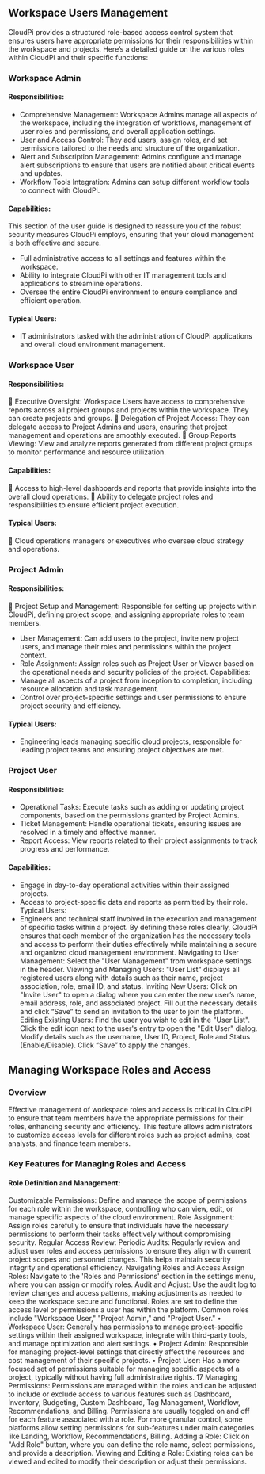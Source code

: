 ## Workspace Users Management
CloudPi provides a structured role-based access control system that ensures users have 
appropriate permissions for their responsibilities within the workspace and projects. Here’s
a detailed guide on the various roles within CloudPi and their specific functions:
### Workspace Admin
#### Responsibilities:
- Comprehensive Management: Workspace Admins manage all aspects of the 
workspace, including the integration of workflows, management of user roles and 
permissions, and overall application settings.
- User and Access Control: They add users, assign roles, and set permissions tailored 
to the needs and structure of the organization.
- Alert and Subscription Management: Admins configure and manage alert 
subscriptions to ensure that users are notified about critical events and updates.
- Workflow Tools Integration: Admins can setup different workflow tools to connect 
with CloudPi.
#### Capabilities:
This section of the user guide is designed to reassure you of 
the robust security measures CloudPi employs, ensuring that 
your cloud management is both effective and secure.

- Full administrative access to all settings and features within the workspace.
- Ability to integrate CloudPi with other IT management tools and applications to 
streamline operations.
- Oversee the entire CloudPi environment to ensure compliance and efficient 
operation.
#### Typical Users:
- IT administrators tasked with the administration of CloudPi applications and overall 
cloud environment management.
### Workspace User
#### Responsibilities:
 Executive Oversight: Workspace Users have access to comprehensive reports across 
all project groups and projects within the workspace. They can create projects and 
groups.
 Delegation of Project Access: They can delegate access to Project Admins and users, 
ensuring that project management and operations are smoothly executed.
 Group Reports Viewing: View and analyze reports generated from different project 
groups to monitor performance and resource utilization.
#### Capabilities:
 Access to high-level dashboards and reports that provide insights into the overall 
cloud operations.
 Ability to delegate project roles and responsibilities to ensure efficient project 
execution.
#### Typical Users:
 Cloud operations managers or executives who oversee cloud strategy and 
operations.
### Project Admin
#### Responsibilities:
 Project Setup and Management: Responsible for setting up projects within CloudPi, 
defining project scope, and assigning appropriate roles to team members.
- User Management: Can add users to the project, invite new project users, and 
manage their roles and permissions within the project context.
- Role Assignment: Assign roles such as Project User or Viewer based on the 
operational needs and security policies of the project.
Capabilities:
- Manage all aspects of a project from inception to completion, including resource 
allocation and task management.
- Control over project-specific settings and user permissions to ensure project security 
and efficiency.
#### Typical Users:
- Engineering leads managing specific cloud projects, responsible for leading project 
teams and ensuring project objectives are met.
### Project User
#### Responsibilities:
- Operational Tasks: Execute tasks such as adding or updating project components, 
based on the permissions granted by Project Admins.
- Ticket Management: Handle operational tickets, ensuring issues are resolved in a 
timely and effective manner.
- Report Access: View reports related to their project assignments to track progress 
and performance.
#### Capabilities:

- Engage in day-to-day operational activities within their assigned projects.
- Access to project-specific data and reports as permitted by their role.
Typical Users:
- Engineers and technical staff involved in the execution and management of specific 
tasks within a project.
By defining these roles clearly, CloudPi ensures that each member of the organization has 
the necessary tools and access to perform their duties effectively while maintaining a secure 
and organized cloud management environment.
Navigating to User Management: Select the "User Management" from workspace settings 
in the header. 
Viewing and Managing Users: "User List" displays all registered users along with details 
such as their name, project association, role, email ID, and status.
Inviting New Users: Click on "Invite User" to open a dialog where you can enter the new 
user’s name, email address, role, and associated project. Fill out the necessary details and 
click “Save” to send an invitation to the user to join the platform.
Editing Existing Users: Find the user you wish to edit in the "User List". Click the edit icon 
next to the user's entry to open the "Edit User" dialog. Modify details such as the username, 
User ID, Project, Role and Status (Enable/Disable). Click “Save” to apply the changes.
## Managing Workspace Roles and Access
### Overview
Effective management of workspace roles and access is critical in CloudPi to ensure that 
team members have the appropriate permissions for their roles, enhancing security and 
efficiency. This feature allows administrators to customize access levels for different roles 
such as project admins, cost analysts, and finance team members.
### Key Features for Managing Roles and Access
#### Role Definition and Management:

Customizable Permissions: Define and manage the scope of permissions for each role 
within the workspace, controlling who can view, edit, or manage specific aspects of the 
cloud environment.
Role Assignment: Assign roles carefully to ensure that individuals have the necessary 
permissions to perform their tasks effectively without compromising security.
Regular Access Review:
Periodic Audits: Regularly review and adjust user roles and access permissions to ensure 
they align with current project scopes and personnel changes. This helps maintain security 
integrity and operational efficiency.
Navigating Roles and Access
Assign Roles: Navigate to the 'Roles and Permissions' section in the settings menu, where 
you can assign or modify roles.
Audit and Adjust: Use the audit log to review changes and access patterns, making 
adjustments as needed to keep the workspace secure and functional.
Roles are set to define the access level or permissions a user has within the platform. 
Common roles include "Workspace User," "Project Admin," and "Project User." 
• Workspace User: Generally has permissions to manage project-specific settings 
within their assigned workspace, integrate with third-party tools, and manage 
optimization and alert settings.
• Project Admin: Responsible for managing project-level settings that directly affect 
the resources and cost management of their specific projects.
• Project User: Has a more focused set of permissions suitable for managing specific 
aspects of a project, typically without having full administrative rights.
17
Managing Permissions: Permissions are managed within the roles and can be adjusted to 
include or exclude access to various features such as Dashboard, Inventory, Budgeting, 
Custom Dashboard, Tag Management, Workflow, Recommendations, and Billing. 
Permissions are usually toggled on and off for each feature associated with a role. For more 
granular control, some platforms allow setting permissions for sub-features under main 
categories like Landing, Workflow, Recommendations, Billing.
Adding a Role: Click on "Add Role" button, where you can define the role name, select 
permissions, and provide a description.
Viewing and Editing a Role: Existing roles can be viewed and edited to modify their 
description or adjust their permissions.
